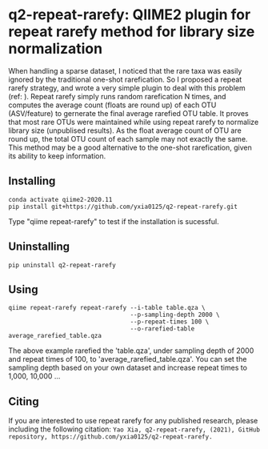 # q2-repeat-rarefy: QIIME2 plugin for repeat rarefy method for library size normalization
When handling a sparse dataset, I noticed that the rare taxa was easily ignored by the traditional one-shot rarefication. 
So I proposed a repeat rarefy strategy, and wrote a very simple plugin to deal with this problem (ref: ).
Repeat rarefy simply runs random rarefication N times, and computes the average count (floats are round up) of each OTU (ASV/feature) to gernerate the final average rarefied OTU table. 
It proves that most rare OTUs were maintained while using repeat rarefy to normalize library size (unpublised results).
As the float average count of OTU are round up, the total OTU count of each sample may not exactly the same.
This method may be a good alternative to the one-shot rarefication, given its ability to keep information.

## Installing
```
conda activate qiime2-2020.11
pip install git+https://github.com/yxia0125/q2-repeat-rarefy.git
```
Type "qiime repeat-rarefy" to test if the installation is sucessful.

## Uninstalling
`pip uninstall q2-repeat-rarefy`

## Using
```
qiime repeat-rarefy repeat-rarefy --i-table table.qza \
                                  --p-sampling-depth 2000 \
                                  --p-repeat-times 100 \
                                  --o-rarefied-table average_rarefied_table.qza
```
The above example rarefied the 'table.qza', under sampling depth of 2000 and repeat times of 100, to 'average_rarefied_table.qza'. 
You can set the sampling depth based on your own dataset and increase repeat times to 1,000, 10,000 ...

## Citing 
If you are interested to use repeat rarefy for any published research, please including the following citation:
`Yao Xia, q2-repeat-rarefy, (2021), GitHub repository, https://github.com/yxia0125/q2-repeat-rarefy.`
